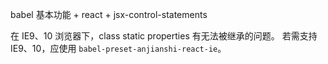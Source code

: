 babel 基本功能 + react + jsx-control-statements

在 IE9、10 浏览器下，class static properties 有无法被继承的问题。
若需支持 IE9、10，应使用 `babel-preset-anjianshi-react-ie`。
